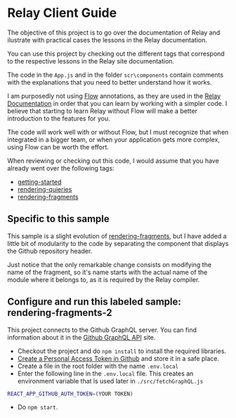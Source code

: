 # Relay Client Guide

The objective of this project is to go over the documentation of Relay and ilustrate with practical cases the lessons in the Relay documentation.

You can use this project by checking out the different tags that correspond to the respective lessons in the Relay site documentation.

The code in the `App.js` and in the folder `scr\components` contain comments with the explanations that you need to better understand how it works.

I am purposedly not using [Flow](https://flow.org/) annotations, as they are used in the [Relay Documentation](https://relay.dev/docs/) in order that you can learn by working with a simpler code. I believe that starting to learn Relay without Flow will make a better introduction to the features for you.

The code will work well with or without Flow, but I must recognize that when integrated in a bigger team, or when your application gets more complex, using Flow can be worth the effort.

When reviewing or checking out this code, I would assume that you have already went over the following tags:

- [getting-started](https://github.com/rafasanmartinez/relay-client-guide/tree/getting-started)
- [rendering-quieries](https://github.com/rafasanmartinez/relay-client-guide/tree/rendering-quieries)
- [rendering-fragments](https://github.com/rafasanmartinez/relay-client-guide/tree/rendering-fragments)

## Specific to this sample

This sample is a slight evolution of [rendering-fragments](https://github.com/rafasanmartinez/relay-client-guide/tree/rendering-fragments), but I have added a little bit of modularity to the code by separating the component that displays the Github repository header.

Just notice that the only remarkable change consists on modifying the name of the fragment, so it's name starts with the actual name of the module where it belongs to, as it is required by the Relay compiler.

## Configure and run this labeled sample: rendering-fragments-2

This project connects to the Github GraphQL server. You can find information about it in the [Github GraphQL API](https://docs.github.com/es/graphql) site.

- Checkout the project and do `npm install` to install the required libraries.
- [Create a Personal Access Token in Github](https://docs.github.com/es/authentication/keeping-your-account-and-data-secure/creating-a-personal-access-token) and store it in a safe place.
- Create a file in the root folder with the name `.env.local`
- Enter the following line in the `.env.local` file. This creates an environment variable that ls used later in `./src/fetchGraphQL.js`

```sh
REACT_APP_GITHUB_AUTH_TOKEN=(YOUR TOKEN)
```

- Do `npm start`.
